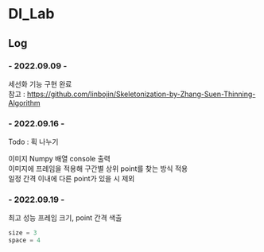 # DI_Lab

## Log

### - 2022.09.09 -
세선화 기능 구현 완료  
참고 : https://github.com/linbojin/Skeletonization-by-Zhang-Suen-Thinning-Algorithm

### - 2022.09.16 -
Todo : 획 나누기

이미지 Numpy 배열 console 출력  
이미지에 프레임을 적용해 구간별 상위 point를 찾는 방식 적용  
일정 간격 이내에 다른 point가 있을 시 제외

### - 2022.09.19 -
최고 성능 프레임 크기, point 간격 색출

```py
size = 3
space = 4
```

